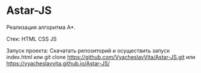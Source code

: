 # Astar-JS
Реализация алгоритма A*.

Стек:
HTML CSS JS

Запуск проекта:
Скачатать репозиторий и осуществить запуск index.html
или
git clone https://github.com/VyacheslavVita/Astar-JS.git
или 
https://vyacheslavvita.github.io/Astar-JS/
